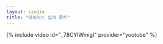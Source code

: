 ```yaml
---
layout: single
title: "데이식스 입덕 루트"
---
```


[% include video id="_78CYlWmigI" provider="youtube" %]
